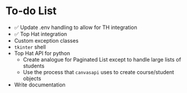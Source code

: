 
To-do List
==========

* ✅ Update .env handling to allow for TH integration
* ✅ Top Hat integration
* Custom exception classes
* `tkinter` shell
* Top Hat API for python
  * Create analogue for Paginated List except to handle large lists of students
  * Use the process that `canvasapi` uses to create course/student objects
* Write documentation
